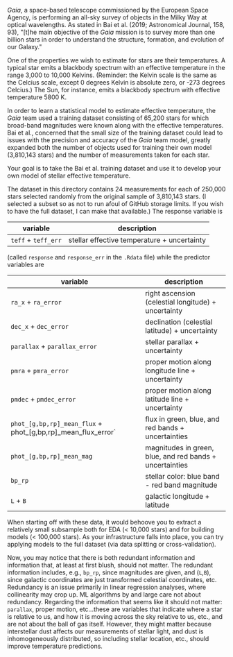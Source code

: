 
*Gaia*, a space-based telescope commissioned by the European Space Agency, is performing an all-sky survey of objects in the Milky Way at optical wavelengths. As stated in Bai et al. (2019; Astronomical Journal, 158, 93), "[t]he main objective of the *Gaia* mission is to survey more than one billion stars in order to understand the structure, formation, and evolution of our Galaxy."

One of the properties we wish to estimate for stars are their temperatures. A typical star emits a blackbody spectrum with an effective temperature in the range 3,000 to 10,000 Kelvins. (Reminder: the Kelvin scale is the same as the Celcius scale, except 0 degrees Kelvin is absolute zero, or -273 degrees Celcius.) The Sun, for instance, emits a blackbody spectrum with effective temperature 5800 K.

In order to learn a statistical model to estimate effective temperature, the *Gaia* team used a training dataset consisting of 65,200 stars for which broad-band magnitudes were known along with the effective temperatures. Bai et al., concerned that the small size of the training dataset could lead to issues with the precision and accuracy of the *Gaia* team model, greatly expanded both the number of objects used for training their own model (3,810,143 stars) and the number of measurements taken for each star.

Your goal is to take the Bai et al. training dataset and use it to develop your own model of stellar effective temperature.

The dataset in this directory contains 24 measurements for each of 250,000 stars selected randomly from the original sample of 3,810,143 stars. (I selected a subset so as not to run afoul of GitHub storage limits. If you wish to have the full dataset, I can make that available.) The response variable is

| variable | description |
| -------- | ----------- |
| `teff` + `teff_err` | stellar effective temperature + uncertainty |

(called `response` and `response_err` in the `.Rdata` file) while the predictor variables are

| variable | description |
| -------- | ----------- |
| `ra_x` + `ra_error` | right ascension (celestial longitude) + uncertainty |
| `dec_x` + `dec_error` | declination (celestial latitude) + uncertainty |
| `parallax` + `parallax_error` | stellar parallax + uncertainty |
| `pmra` + `pmra_error` | proper motion along longitude line + uncertainty |
| `pmdec` + `pmdec_error` | proper motion along latitude line + uncertainty |
| `phot_[g,bp,rp]_mean_flux` + phot_[g,bp,rp]_mean_flux_error` | flux in green, blue, and red bands + uncertainties |
| `phot_[g,bp,rp]_mean_mag` | magnitudes in green, blue, and red bands + uncertainties |
| `bp_rp` | stellar color: blue band - red band magnitude |
| `L` + `B` | galactic longitude + latitude |

When starting off with these data, it would behoove you to extract a relatively small subsample both for EDA (< 10,000 stars) and for building models (< 100,000 stars). As your infrastructure falls into place, you can try applying models to the full dataset (via data splitting or cross-validation).

Now, you may notice that there is both redundant information and information that, at least at first blush, should not matter. The redundant information includes, e.g., `bp_rp`, since magnitudes are given, and (`L`,`B`), since galactic coordinates are just transformed celestial coordinates, etc. Redundancy is an issue primarily in linear regression analyses, where collinearity may crop up. ML algorithms by and large care not about redundancy. Regarding the information that seems like it should not matter: `parallax`, proper motion, etc...these are variables that indicate where a star is relative to us, and how it is moving across the sky relative to us, etc., and are not about the ball of gas itself. However, they might matter because interstellar dust affects our measurements of stellar light, and dust is inhomogeneously distributed, so including stellar location, etc., should improve temperature predictions.

